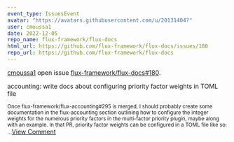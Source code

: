```yaml
---
event_type: IssuesEvent
avatar: "https://avatars.githubusercontent.com/u/20131404?"
user: cmoussa1
date: 2022-12-05
repo_name: flux-framework/flux-docs
html_url: https://github.com/flux-framework/flux-docs/issues/180
repo_url: https://github.com/flux-framework/flux-docs
---
```


<a href='https://github.com/cmoussa1' target='_blank'>cmoussa1</a> open issue <a href='https://github.com/flux-framework/flux-docs/issues/180' target='_blank'>flux-framework/flux-docs#180</a>.

<p>accounting: write docs about configuring priority factor weights in TOML file</p><small>Once flux-framework/flux-accounting#295 is merged, I should probably create some documentation in the flux-accounting section outlining how to configure the integer weights for the numerous priority factors in the multi-factor priority plugin, maybe along with an example. In that PR, priority factor weights can be configured in a TOML file like so:...</small><a href='https://github.com/flux-framework/flux-docs/issues/180' target='_blank'>View Comment</a>